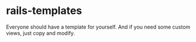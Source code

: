 # rails-templates
Everyone should have a template for yourself. And if you need some custom views, just copy and modify.
